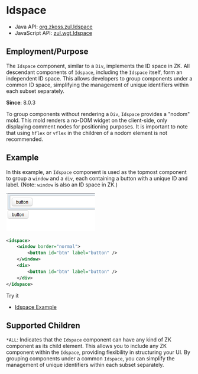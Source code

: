 # Idspace

- Java API: [org.zkoss.zul.Idspace](https://www.zkoss.org/javadoc/latest/zk/org/zkoss/zul/Idspace.html)
- JavaScript API: [zul.wgt.Idspace](https://www.zkoss.org/javadoc/latest/jsdoc/classes/zul.wgt.Idspace.html)

## Employment/Purpose
The `Idspace` component, similar to a `Div`, implements the ID space in ZK. All descendant components of `Idspace`, including the `Idspace` itself, form an independent ID space. This allows developers to group components under a common ID space, simplifying the management of unique identifiers within each subset separately.

**Since**: 8.0.3

To group components without rendering a `Div`, `Idspace` provides a "nodom" mold. This mold renders a no-DOM widget on the client-side, only displaying comment nodes for positioning purposes. It is important to note that using `hflex` or `vflex` in the children of a nodom element is not recommended.

## Example

In this example, an `Idspace` component is used as the topmost component to group a `window` and a `div`, each containing a button with a unique ID and label. (Note: `window` is also an ID space in ZK.)

![Idspace Example](ZKComRef_Idspace_Example.png)

```xml
<idspace>
    <window border="normal">
        <button id="btn" label="button" />
    </window>
    <div>
        <button id="btn" label="button" />
    </div>
</idspace>
```

Try it

* [Idspace Example](https://zkfiddle.org/sample/164o6hq/1-ZK-Component-Reference-Idspace-Example?v=latest&t=Iceblue%20Compact)

## Supported Children

`*ALL`: Indicates that the `Idspace` component can have any kind of ZK component as its child element. This allows you to include any ZK component within the `Idspace`, providing flexibility in structuring your UI. By grouping components under a common `Idspace`, you can simplify the management of unique identifiers within each subset separately.
